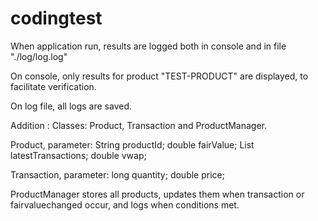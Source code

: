 # codingtest


When application run, results are logged both in console and in file "./log/log.log"

On console, only results for product "TEST-PRODUCT" are displayed, to facilitate verification.

On log file, all logs are saved.



Addition :
Classes: Product, Transaction and ProductManager.

Product, parameter:
  String productId;
  double fairValue;
  List<Transaction> latestTransactions;
  double vwap;

Transaction, parameter:
  long quantity;
  double price;
  

ProductManager stores all products, updates them when transaction or fairvaluechanged occur, and logs when conditions met.
